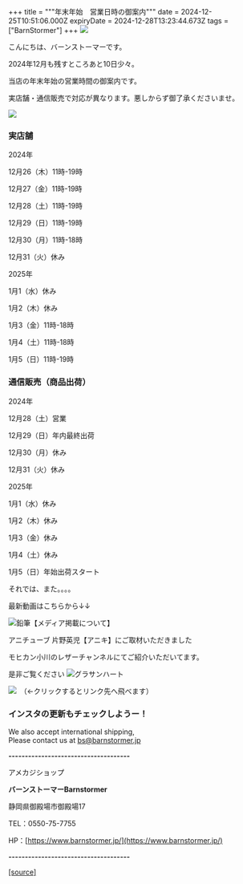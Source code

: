 +++
title = """年末年始　営業日時の御案内"""
date = 2024-12-25T10:51:06.000Z
expiryDate = 2024-12-28T13:23:44.673Z
tags = ["BarnStormer"]
+++
[![](https://stat.ameba.jp/user_images/20231023/16/barnstormer-go/b2/03/p/o0420015015354743273.png)](https://ameblo.jp/barnstormer-go/entry-12825670498.html)

こんにちは、バーンストーマーです。

2024年12月も残すところあと10日少々。

当店の年末年始の営業時間の御案内です。

実店舗・通信販売で対応が異なります。悪しからず御了承くださいませ。

[![](https://stat.ameba.jp/user_images/20241219/16/barnstormer-go/06/78/j/o0143015015523284992.jpg)](https://stat.ameba.jp/user_images/20241219/16/barnstormer-go/06/78/j/o0143015015523284992.jpg)

### 実店舗

2024年

12月26（木）11時-19時

12月27（金）11時-19時

12月28（土）11時-19時

12月29（日）11時-19時

12月30（月）11時-18時

12月31（火）休み

2025年

1月1（水）休み

1月2（木）休み

1月3（金）11時-18時

1月4（土）11時-18時

1月5（日）11時-19時

### 通信販売（商品出荷）

2024年

12月28（土）営業

12月29（日）年内最終出荷

12月30（月）休み

12月31（火）休み

2025年

1月1（水）休み

1月2（木）休み

1月3（金）休み

1月4（土）休み

1月5（日）年始出荷スタート

それでは、また。。。。

最新動画はこちらから↓↓

![鉛筆](https://stat100.ameba.jp/blog/ucs/img/char/char3/519.png)【メディア掲載について】

アニチューブ 片野英児【アニキ】にご取材いただきました

モヒカン小川のレザーチャンネルにてご紹介いただいてます。

是非ご覧ください ![グラサンハート](https://stat100.ameba.jp/blog/ucs/img/char/char3/148.png)

[![](https://stat.ameba.jp/user_images/20230412/16/barnstormer-go/6a/23/p/o0108010815269242493.png)](https://www.instagram.com/barnstormer_daily/)　（←クリックするとリンク先へ飛べます）

### インスタの更新もチェックしようー！

We also accept international shipping,  
Please contact us at bs@barnstormer.jp

**\-------------------------------------**

アメカジショップ

**バーンストーマーBarnstormer**

静岡県御殿場市御殿場17

TEL：0550-75-7755

HP：[https://www.barnstormer.jp/](https://www.barnstormer.jp/)

**\-------------------------------------**

[[source]](https://ameblo.jp/barnstormer-go/entry-12879245200.html)
